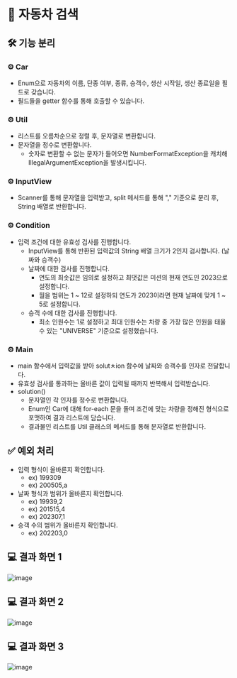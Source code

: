 # 🚗 자동차 검색

## 🛠️ 기능 분리

### ⚙️ Car

- Enum으로 자동차의 이름, 단종 여부, 종류, 승객수, 생산 시작일, 생산 종료일을 필드로 갖습니다.
- 필드들을 getter 함수를 통해 호출할 수 있습니다.

### ⚙️ Util

- 리스트를 오름차순으로 정렬 후, 문자열로 변환합니다.
- 문자열을 정수로 변환합니다.
  - 숫자로 변환할 수 없는 문자가 들어오면 NumberFormatException을 캐치해 IllegalArgumentException을 발생시킵니다.

### ⚙️ InputView

- Scanner를 통해 문자열을 입력받고, split 메서드를 통해 "," 기준으로 분리 후, String 배열로 반환합니다.


### ⚙️ Condition

- 입력 조건에 대한 유효성 검사를 진행합니다.
  - InputView를 통해 반환된 입력값의 String 배열 크기가 2인지 검사합니다. (날짜와 승객수)
  - 날짜에 대한 검사를 진행합니다.
    - 연도의 최솟값은 임의로 설정하고 최댓값은 미션의 현재 연도인 2023으로 설정합니다.
    - 월을 범위는 1 ~ 12로 설정하되 연도가 2023이라면 현재 날짜에 맞게 1 ~ 5로 설정합니다.
  - 승객 수에 대한 검사를 진행합니다.
    - 최소 인원수는 1로 설정하고 최대 인원수는 차량 중 가장 많은 인원을 태울 수 있는 "UNIVERSE" 기준으로 설정했습니다.

### ⚙️ Main

- main 함수에서 입력값을 받아 solutㅊion 함수에 날짜와 승객수를 인자로 전달합니다.
- 유효성 검사를 통과하는 올바른 값이 입력될 때까지 반복해서 입력받습니다.
- solution()
  - 문자열인 각 인자를 정수로 변환합니다.
  - Enum인 Car에 대해 for-each 문을 돌며 조건에 맞는 차량을 정해진 형식으로 포맷하여 결과 리스트에 담습니다.
  - 결과물인 리스트를 Util 클래스의 메서드를 통해 문자열로 반환합니다.

## ✅ 예외 처리

- 입력 형식이 올바른지 확인합니다.
  - ex) 199309
  - ex) 200505,a
- 날짜 형식과 범위가 올바른지 확인합니다.
  - ex) 19939,2
  - ex) 201515,4
  - ex) 202307,1
- 승객 수의 범위가 올바른지 확인합니다.
  - ex) 202203,0

## 💻 결과 화면 1

![image](https://gist.github.com/assets/126778700/26d9ee89-7353-45bc-87a2-661bf5c64107)

## 💻 결과 화면 2

![image](https://gist.github.com/assets/126778700/71995737-60b2-4259-8b89-7fcf22d6681e)

## 💻 결과 화면 3

![image](https://gist.github.com/assets/126778700/c8c88b86-b0c6-4f20-a585-bfef37d34897)
